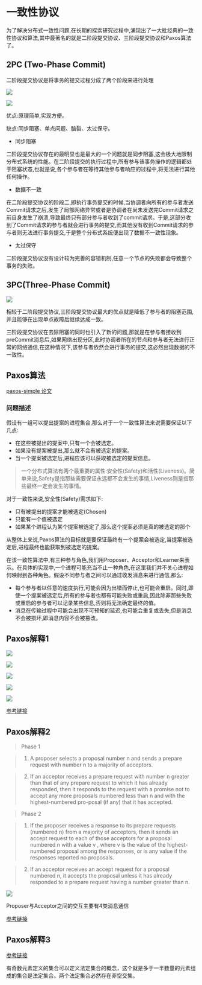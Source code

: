 # 一致性协议

为了解决分布式一致性问题,在长期的探索研究过程中,涌现出了一大批经典的一致性协议和算法,其中最著名的就是二阶段提交协议、三阶段提交协议和Paxos算法了。

## 2PC (Two-Phase Commit)

二阶段提交协议是将事务的提交过程分成了两个阶段来进行处理

![](assets/2-一致性协议-4776b.png)

![](assets/2-一致性协议-cb726.png)

优点:原理简单,实现方便。

缺点:同步阻塞、单点问题、脑裂、太过保守。

- 同步阻塞

二阶段提交协议存在的最明显也是最大的一个问题就是同步阻塞,这会极大地限制分布式系统的性能。在二阶段提交的执行过程中,所有参与该事务操作的逻辑都处于阻塞状态,也就是说,各个参与者在等待其他参与者响应的过程中,将无法进行其他任何操作。

- 数据不一致

在二阶段提交协议的阶段二,即执行事务提交的时候,当协调者向所有的参与者发送Commit请求之后,发生了局部网络异常或者是协调者在尚未发送完Commit请求之前自身发生了崩溃,导致最终只有部分参与者收到了commit请求。于是,这部分收到了Commit请求的参与者就会进行事务的提交,而其他没有收到Commit请求的参与者则无法进行事务提交,于是整个分布式系统便出现了数据不一致性现象。

- 太过保守

二阶段提交协议没有设计较为完善的容错机制,任意一个节点的失败都会导致整个事务的失败。

## 3PC(Three-Phase Commit)

![](assets/2-一致性协议-0ddd1.png)

相较于二阶段提交协议,三阶段提交协议最大的优点就是降低了参与者的阻塞范围,并且能够在出现单点故障后继续达成一致。

三阶段提交协议在去除阻塞的同时也引入了新的问题,那就是在参与者接收到preCommit消息后,如果网络出现分区,此时协调者所在的节点和参与者无法进行正常的网络通信,在这种情况下,该参与者依然会进行事务的提交,这必然出现数据的不一致性。

## Paxos算法

[paxos-simple 论文](http://research.microsoft.com/en-us/um/people/lamport/pubs/paxos-simple.pdf)

### 问题描述

假设有一组可以提出提案的进程集合,那么对于一个一致性算法来说需要保证以下几点:

- 在这些被提出的提案中,只有一个会被选定。
- 如果没有提案被提出,那么就不会有被选定的提案。
- 当一个提案被选定后,进程应该可以获取被选定的提案信息。

> 一个分布式算法有两个最重要的属性:安全性(Safety)和活性(Liveness)。简单来说,Safety是指那些需要保证永远都不会发生的事情,Liveness则是指那些最终一定会发生的事情。

对于一致性来说,安全性(Safety)需求如下:

- 只有被提出的提案才能被选定(Chosen)
- 只能有一个值被选定
- 如果某个进程认为某个提案被选定了,那么这个提案必须是真的被选定的那个

从整体上来说,Paxos算法的目标就是要保证最终有一个提案会被选定,当提案被选定后,进程最终也能获取到被选定的提案。

在该一致性算法中,有三种参与角色,我们用Proposer、Acceptor和Learner来表示。在具体的实现中,一个进程可能充当不止一种角色,在这里我们并不关心进程如何映射到各种角色。假设不同参与者之间可以通过收发消息来进行通信,那么:

- 每个参与者以任意的速度执行,可能会因为出错而停止,也可能会重启。同时,即使一个提案被选定后,所有的参与者也都有可能失败或重启,因此除非那些失败或重启的参与者可以记录某些信息,否则将无法确定最终的值。
- 消息在传输过程中可能会出现不可预知的延迟,也可能会重复或丢失,但是消息不会被损坏,即消息内容不会被篡改。

## Paxos解释1

![](assets/2-一致性协议-71604.png)

![](assets/2-一致性协议-ce3cd.png)

![](assets/2-一致性协议-8fa3b.png)

![](assets/2-一致性协议-eaddb.png)

![](assets/2-一致性协议-8217f.png)

[参考链接](https://angus.nyc/2012/paxos-by-example/)

## Paxos解释2

> Phase 1

> 1. A proposer selects a proposal number n and sends a prepare request with number n to a majority of acceptors.

> 2. If an acceptor receives a prepare request with number n greater than that of any prepare request to which it has already responded, then it responds to the request with a promise not to accept any more proposals numbered less than n and with the highest-numbered pro-posal (if any) that it has accepted.

> Phase 2

> 1. If the proposer receives a response to its prepare requests (numbered n) from a majority of acceptors, then it sends an accept request to each of those acceptors for a proposal numbered n with a value v , where v is the value of the highest-numbered proposal among the responses, or is any value if the responses reported no proposals.

> 2. If an acceptor receives an accept request for a proposal numbered n, it accepts the proposal unless it has already responded to a prepare request having a number greater than n.

![](assets/2-一致性协议-17111.png)

Proposer与Acceptor之间的交互主要有4类消息通信

[参考链接](http://codemacro.com/2014/10/15/explain-poxos/)

## Paxos解释3

[参考链接](https://www.zhihu.com/question/19787937)

有奇数元素定义的集合可以定义法定集合的概念，这个就是多于一半数量的元素组成的集合是法定集合。两个法定集合必然存在非空交集。

